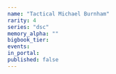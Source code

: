 ```yaml
---
name: "Tactical Michael Burnham"
rarity: 4
series: "dsc"
memory_alpha: ""
bigbook_tier:
events:
in_portal:
published: false
---
```

